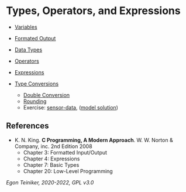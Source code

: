# Types, Operators, and Expressions

* [Variables](variables)

* [Formated Output](formated-output)

* [Data Types](types)

* [Operators](operators) 

* [Expressions](expressions)

* [Type Conversions](type-conversions)
    * [Double Conversion](type-conversions/double-conversion)
    * [Rounding](type-conversions/rounding)
    * Exercise: [sensor-data](type-conversions/sensor-data-exercise), ([model solution](type-conversions/sensor-data))


## References
* K. N. King. **C Programming, A Modern Approach**. W. W. Norton & Company, inc. 2nd Edition 2008
  * Chapter 3: Formatted Input/Output 
  * Chapter 4: Expressions  
  * Chapter 7: Basic Types
  * Chapter 20: Low-Level Programming
  
*Egon Teiniker, 2020-2022, GPL v3.0* 

